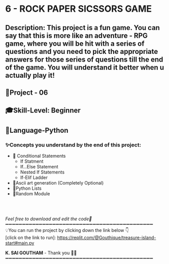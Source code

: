 # 6 - ROCK PAPER SICSSORS GAME
## Description: This project is a fun game. You can say that this is more like an adventure - RPG game, where you will be hit with a series of questions and you need to pick the appropriate answers for those series of questions till the end of the game. You will understand it better when u actually play it!
## 📝Project - 06
## 🎓Skill-Level: Beginner
## 🎨Language-Python
### ✨Concepts you understand by the end of this project:  
- 📌 Conditional Statements
   - If Statment
   - If...Else Statement
   - Nested If Statements
   - If-Elif Ladder 
- 📌Ascii art generation (Completely Optional)
- 📌Python Lists
- 📌Random Module
<br/>

<br/>

_Feel free to download and edit the code💨_
➖➖➖➖➖➖➖➖➖➖➖➖➖➖➖➖➖➖➖➖➖➖➖➖➖➖➖➖➖➖➖➖➖➖➖➖➖➖➖➖➖➖➖➖<br/>
💡You can run the project by clicking down the link below 👇 <br/>
[click on the link to run]: https://replit.com/@Gouthique/treasure-island-start#main.py <br/>

**K. SAI GOUTHAM** - Thank you 👋🏻
➖➖➖➖➖➖➖➖➖➖➖➖➖➖➖➖➖➖➖➖➖➖➖➖➖➖➖➖➖➖➖➖➖➖➖➖➖➖➖➖➖➖➖➖
